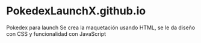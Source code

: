 # PokedexLaunchX.github.io
Pokedex para launch
Se crea la maquetación usando HTML, se le da diseño con CSS y funcionalidad con JavaScript
